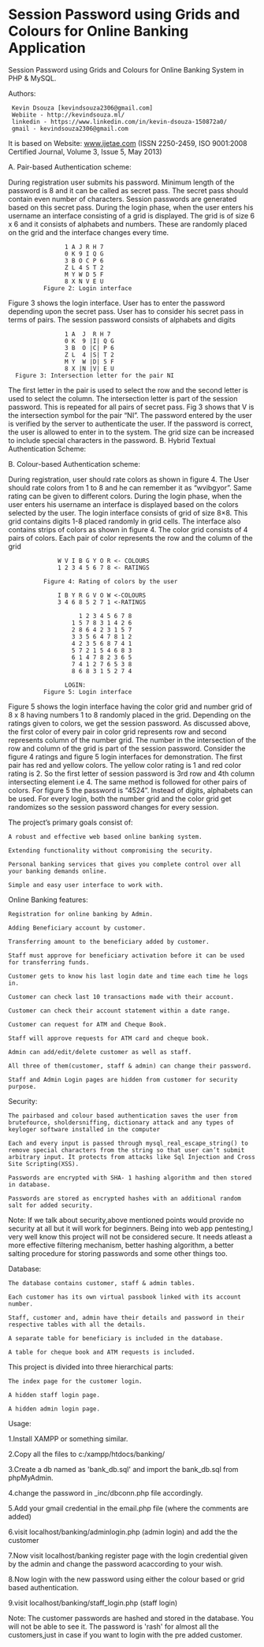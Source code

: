 # Session Password using Grids and Colours for Online Banking Application

Session Password using Grids and Colours for Online Banking System in PHP & MySQL.

Authors:

     Kevin Dsouza [kevindsouza2306@gmail.com]
     Webiite - http://kevindsouza.ml/
     linkedin - https://www.linkedin.com/in/kevin-dsouza-150872a0/
     gmail - kevindsouza2306@gmail.com

It is based on Website: www.ijetae.com (ISSN 2250-2459, ISO 9001:2008 Certified Journal, Volume 3, Issue 5, May 2013) 

A. Pair-based Authentication scheme:

During registration user submits his password. Minimum length of the password is 8 and it can be called as secret pass. The secret pass should contain even number of characters. Session passwords are generated based on this secret pass. During the login phase, when the user enters his username an interface consisting of a grid is displayed. The grid is of size 6 x 6 and it consists of alphabets and numbers. These are randomly placed on the grid and the interface changes every time.

                    1 A J R H 7
                    0 K 9 I Q G
                    3 B O C P 6
                    Z L 4 S T 2
                    M Y W D 5 F
                    8 X N V E U
              Figure 2: Login interface

Figure 3 shows the login interface. User has to enter the password depending upon the secret pass. User has to consider his secret pass in terms of pairs. The session password consists of alphabets and digits

                    1 A  J  R H 7
                    0 K  9 |I| Q G
                    3 B  O |C| P 6
                    Z L  4 |S| T 2
                    M Y  W |D| 5 F
                    8 X |N |V| E U
      Figure 3: Intersection letter for the pair NI

The first letter in the pair is used to select the row and the second letter is used to select the column. The intersection letter is part of the session password. This is repeated for all pairs of secret pass. Fig 3 shows that V is the intersection symbol for the pair “NI”. The password entered by the user is verified by the server to authenticate the user. If the password is correct, the user is allowed to enter in to the system. The grid size can be increased to include special characters in the password. B. Hybrid Textual Authentication Scheme:

B. Colour-based Authentication scheme:

During registration, user should rate colors as shown in figure 4. The User should rate colors from 1 to 8 and he can remember it as “wvibgyor”. Same rating can be given to different colors. During the login phase, when the user enters his username an interface is displayed based on the colors selected by the user. The login interface consists of grid of size 8×8. This grid contains digits 1-8 placed randomly in grid cells. The interface also contains strips of colors as shown in figure 4. The color grid consists of 4 pairs of colors. Each pair of color represents the row and the column of the grid

                  W V I B G Y O R <- COLOURS
                  1 2 3 4 5 6 7 8 <- RATINGS

              Figure 4: Rating of colors by the user

                  I B Y R G V O W <-COLOURS
                  3 4 6 8 5 2 7 1 <-RATINGS

                        1 2 3 4 5 6 7 8
                      1 5 7 8 3 1 4 2 6
                      2 8 6 4 2 3 1 5 7
                      3 3 5 6 4 7 8 1 2
                      4 2 3 5 6 8 7 4 1
                      5 7 2 1 5 4 6 8 3
                      6 1 4 7 8 2 3 6 5
                      7 4 1 2 7 6 5 3 8
                      8 6 8 3 1 5 2 7 4
                      
                    LOGIN:
              Figure 5: Login interface

Figure 5 shows the login interface having the color grid and number grid of 8 x 8 having numbers 1 to 8 randomly placed in the grid. Depending on the ratings given to colors, we get the session password. As discussed above, the first color of every pair in color grid represents row and second represents column of the number grid. The number in the intersection of the row and column of the grid is part of the session password. Consider the figure 4 ratings and figure 5 login interfaces for demonstration. The first pair has red and yellow colors. The yellow color rating is 1 and red color rating is 2. So the first letter of session password is 3rd row and 4th column intersecting element i.e 4. The same method is followed for other pairs of colors. For figure 5 the password is “4524”. Instead of digits, alphabets can be used. For every login, both the number grid and the color grid get randomizes so the session password changes for every session.

The project’s primary goals consist of:

    A robust and effective web based online banking system.

    Extending functionality without compromising the security.

    Personal banking services that gives you complete control over all your banking demands online.

    Simple and easy user interface to work with.

Online Banking features:

    Registration for online banking by Admin.

    Adding Beneficiary account by customer.

    Transferring amount to the beneficiary added by customer.

    Staff must approve for beneficiary activation before it can be used for transferring funds.

    Customer gets to know his last login date and time each time he logs in.

    Customer can check last 10 transactions made with their account.

    Customer can check their account statement within a date range.

    Customer can request for ATM and Cheque Book.

    Staff will approve requests for ATM card and cheque book.

    Admin can add/edit/delete customer as well as staff.

    All three of them(customer, staff & admin) can change their password.

    Staff and Admin Login pages are hidden from customer for security purpose.

Security:

    The pairbased and colour based authentication saves the user from brutefource, sholdersniffing, dictionary attack and any types of keyloger software installed in the computer

    Each and every input is passed through mysql_real_escape_string() to remove special characters from the string so that user can’t submit arbitrary input. It protects from attacks like Sql Injection and Cross Site Scripting(XSS).

    Passwords are encrypted with SHA- 1 hashing algorithm and then stored in database.

    Passwords are stored as encrypted hashes with an additional random salt for added security.

Note: If we talk about security,above mentioned points would provide no security at all but it will work for beginners. Being into web app pentesting,I very well know this project will not be considered secure. It needs atleast a more effective filtering mechanism, better hashing algorithm, a better salting procedure for storing passwords and some other things too.

Database:

    The database contains customer, staff & admin tables.

    Each customer has its own virtual passbook linked with its account number.

    Staff, customer and, admin have their details and password in their respective tables with all the details.

    A separate table for beneficiary is included in the database.

    A table for cheque book and ATM requests is included.

This project is divided into three hierarchical parts:

    The index page for the customer login.

    A hidden staff login page.

    A hidden admin login page.

Usage:

1.Install XAMPP or something similar.

2.Copy all the files to c:/xampp/htdocs/banking/

3.Create a db named as 'bank_db.sql' and import the bank_db.sql from phpMyAdmin.

4.change the password in _inc/dbconn.php file accordingly.

5.Add your gmail credential in the email.php file (where the comments are added)

6.visit localhost/banking/adminlogin.php (admin login) and add the the customer

7.Now visit localhost/banking register page with the login credential given by the admin and change the password acaccording to your wish.

8.Now login with the new password using either the colour based or grid based authentication.

9.visit localhost/banking/staff_login.php (staff login)

Note: The customer passwords are hashed and stored in the database. You will not be able to see it. The password is 'rash' for almost all the customers,just in case if you want to login with the pre added customer.
